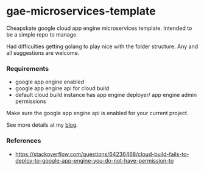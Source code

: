 # gae-microservices-template
Cheapskate google cloud app engine microservices template. Intended to be a simple repo to manage.


Had difficulties getting golang to play nice with the folder structure. Any and all suggestions are welcome.


### Requirements

* google app engine enabled
* google app engine api for cloud build
* default cloud build instance has app engine deployer/ app engine admin permissions

Make sure the google app engine api is enabled for your current project.

See more details at my [blog](https://friendlyuser.github.io).


### References

* https://stackoverflow.com/questions/64236468/cloud-build-fails-to-deploy-to-google-app-engine-you-do-not-have-permission-to
